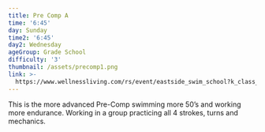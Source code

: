 ```yaml
---
title: Pre Comp A
time: '6:45'
day: Sunday
time2: '6:45'
day2: Wednesday
ageGroup: Grade School
difficulty: '3'
thumbnail: /assets/precomp1.png
link: >-
  https://www.wellnessliving.com/rs/event/eastside_swim_school?k_class_tab=12270&uid=0&id_class_tab=2
---
```

This is the more advanced Pre-Comp swimming more 50’s and working more endurance.  Working in a group practicing all 4 strokes, turns and mechanics.
